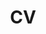 ---
layout: redirect
permalink: /cv/
redirect_to: https://kaistackr-my.sharepoint.com/:b:/g/personal/minhaj_kaist_ac_kr/EQ2aLzXvVp1IgFmUpMJqfBcBLGVrbhgCigX7oxtBe4QQNg?e=Fs1cd1
title: CV
nav: true
nav_order: 5
---